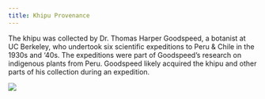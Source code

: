 ```yaml
---
title: Khipu Provenance 
---
```


The khipu was collected by Dr. Thomas Harper Goodspeed, a botanist at UC Berkeley, who undertook six scientific expeditions to Peru & Chile in the 1930s and ‘40s. The expeditions were part of Goodspeed’s research on indigenous plants from Peru. Goodspeed likely acquired the khipu and other parts of his collection during an expedition.

![](https://mirl-ucsb.github.io/story/components/images/objects/image4.jpg)